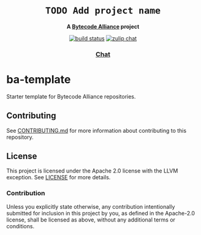 <div align="center">
  <h1><code>TODO Add project name</code></h1>
  <strong>A <a href="https://bytecodealliance.org/">Bytecode Alliance</a> project</strong>
  <p>
    <a href="https://github.com/bytecodealliance/ba-template/actions?query=workflow%3Awrpc"><img src="https://github.com/bytecodealliance/ba-template/actions/workflows/ci.yml/badge.svg" alt="build status" /></a>
    <a href="https://bytecodealliance.zulipchat.com/"><img src="https://img.shields.io/badge/zulip-join_chat-brightgreen.svg" alt="zulip chat" /></a>
  </p>
  <h3>
    <a href="https://bytecodealliance.zulipchat.com">Chat</a>
  </h3>
</div>

# ba-template

Starter template for Bytecode Alliance repositories.

## Contributing

See [CONTRIBUTING.md](./CONTRIBUTING.md) for more information about contributing
to this repository.

## License

This project is licensed under the Apache 2.0 license with the LLVM exception.
See [LICENSE](LICENSE) for more details.

### Contribution

Unless you explicitly state otherwise, any contribution intentionally submitted
for inclusion in this project by you, as defined in the Apache-2.0 license,
shall be licensed as above, without any additional terms or conditions.
